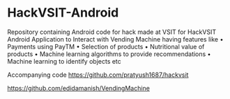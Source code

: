 # HackVSIT-Android
Repository containing Android code for hack made at VSIT for HackVSIT
Android Application to Interact with Vending Machine having features like
• Payments using PayTM
• Selection of products
• Nutritional value of products
• Machine learning algorithms to provide recommendations
• Machine learning to identify objects etc

Accompanying code
https://github.com/pratyush1687/hackvsit

https://github.com/edidamanish/VendingMachine
